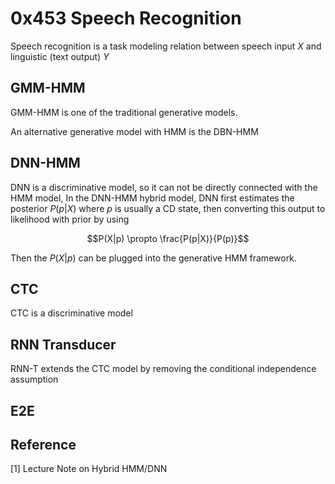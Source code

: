 # 0x453 Speech Recognition

Speech recognition is a task modeling relation between speech input $X$ and linguistic (text output) $Y$

## GMM-HMM
GMM-HMM is one of the traditional generative models.

An alternative generative model with HMM is the DBN-HMM

## DNN-HMM
DNN is a discriminative model, so it can not be directly connected with the HMM model, In the DNN-HMM hybrid model, DNN first estimates the posterior $P(p|X)$ where $p$ is usually a CD state, then converting this output to likelihood with prior by using

$$P(X|p) \propto \frac{P(p|X)}{P(p)}$$

Then the $P(X|p)$ can be plugged into the generative HMM framework.

## CTC
CTC is a discriminative model

## RNN Transducer
RNN-T extends the CTC model by removing the conditional independence assumption

## E2E

## Reference
[1] Lecture Note on Hybrid HMM/DNN
